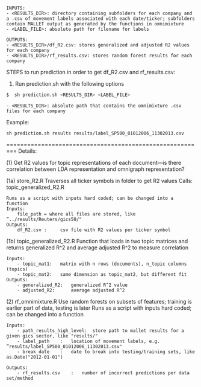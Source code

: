 

	INPUTS:
	- <RESULTS_DIR>: directory containing subfolders for each company and a .csv of movement labels associated with each date/ticker; subfolders contain MALLET output as generated by the functions in omnimixture
	- <LABEL_FILE>: absolute path for filename for labels
 
	OUTPUTS:
	- <RESULTS_DIR>/df_R2.csv: stores generalized and adjusted R2 values for each company
	- <RESULTS_DIR>/rf_results.csv: stores random forest results for each company


STEPS to run prediction in order to get df_R2.csv and rf_results.csv:

1) Run prediction.sh with the following options

```sh
$  sh prediction.sh <RESULTS_DIR> <LABEL_FILE>
```


	- <RESULTS_DIR>: absolute path that contains the omnimixture .csv files for each company

Example:

	sh prediction.sh results results/label_SP500_01012006_11302013.csv


=========================================================
Details:

(1) Get R2 values for topic representations of each document—is there correlation between LDA representation and omnigraph representation?

(1a) store_R2.R
	Traverses all ticker symbols in folder to get R2 values
	Calls:
		topic_generalized_R2.R
	
	Runs as a script with inputs hard coded; can be changed into a function
	Inputs:
		file_path = where all files are stored, like ”../results/Reuters/gics50/"
	Outputs:
		df_R2.csv : 	csv file with R2 values per ticker symbol

(1b) topic_generalized_R2.R
	Function that loads in two topic matrices and returns generalized R^2 and average adjusted R^2 to measure correlation
	
	Inputs:
		- topic_mat1:	matrix with n rows (documents), n_topic columns (topics)
		- topic_mat2:	same dimension as topic_mat2, but different fit
	Outputs:
		- generalized_R2:	generalized R^2 value
		- adjusted_R2:		average adjusted R^2


(2) rf_omnimixture.R
	Use random forests on subsets of features; training is earlier part of data, testing is later
	Runs as a script with inputs hard coded; can be changed into a function

	Inputs:
		- path_results_high_level: 	store path to mallet results for a given gics sector, like "results/"
		- label_path	:	location of movement labels, e.g. ”results/label_SP500_01012006_11302013.csv"
		- break_date	:	date to break into testing/training sets, like as.Date("2012-01-01")	

	Outputs:
		- rf_results.csv	:	number of incorrect predictions per data set/method

	


